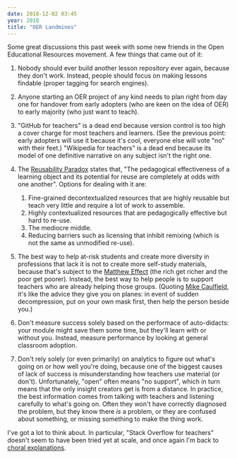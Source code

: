 ```yaml
---
date: 2018-12-02 03:45
year: 2018
title: "OER Landmines"
---
```


Some great discussions this past week with some new friends in the Open Educational Resources movement.
A few things that came out of it:

1.  Nobody should ever build another lesson repository ever again, because they don't work.
    Instead, people should focus on making lessons findable (proper tagging for search engines).

2.  Anyone starting an OER project of any kind needs to plan right from day one for handover
    from early adopters (who are keen on the idea of OER)
    to early majority (who just want to teach).

3.  "GitHub for teachers" is a dead end because version control is too high a cover charge for most teachers and learners.
    (See the previous point: early adopters will use it because it's cool, everyone else will vote "no" with their feet.)
    "Wikipedia for teachers" is a dead end because its model of one definitive narrative on any subject isn't the right one.

4.  The [Reusability Paradox](https://opencontent.org/blog/archives/3854) states that,
    "The pedagogical effectiveness of a learning object and its potential for reuse are completely at odds with one another".
    Options for dealing with it are:
    1.  Fine-grained decontextualized resources that are highly reusable but teach very little and require a lot of work to assemble.
    2.  Highly contextualized resources that are pedagogically effective but hard to re-use.
    3.  The mediocre middle.
    4.  Reducing barriers such as licensing that inhibit remixing (which is not the same as unmodified re-use).

5.  The best way to help at-risk students and create more diversity in professions that lack it
    is not to create more self-study materials,
    because that's subject to the [Matthew Effect](https://en.wikipedia.org/wiki/Matthew_effect)
    (the rich get richer and the poor get poorer).
    Instead,
    the best way to help people is to support teachers who are already helping those groups.
    (Quoting [Mike Caulfield](https://hapgood.us/2018/12/02/empower-teachers-first/),
    it's like the advice they give you on planes:
    in event of sudden decompression,
    put on your own mask first,
    then help the person beside you.)

6.  Don't measure success solely based on the performace of auto-didacts:
    your module might save them some time,
    but they'll learn with or without you.
    Instead,
    measure performance by looking at general classroom adoption.

7.  Don't rely solely (or even primarily) on analytics to figure out what's going on or how well you're doing,
    because one of the biggest causes of lack of success is misunderstanding how teachers use material (or don't).
    Unfortunately, "open" often means "no support", which in turn means that the only insight creators get is from a distance.
    In practice,
    the best information comes from talking with teachers and listening carefully to what's going on.
    Often they won't have correctly diagnosed the problem,
    but they know there *is* a problem,
    or they are confused about something,
    or missing something to make the thing work.

I've got a lot to think about.
In particular,
"Stack Overflow for teachers" doesn't seem to have been tried yet at scale,
and once again I'm back to [choral explanations](https://hapgood.us/2016/05/13/choral-explanations/).
